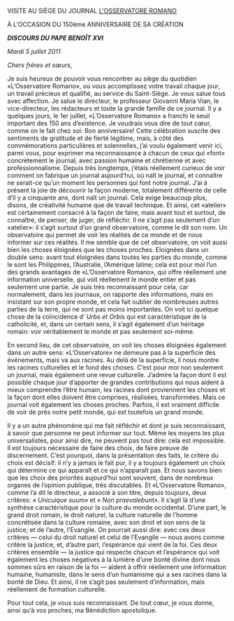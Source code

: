 VISITE AU SIÈGE DU JOURNAL [L'OSSERVATORE ROMANO](http://www.osservatoreromano.va)

À L'OCCASION DU 150ème ANNIVERSAIRE DE SA CRÉATION

***DISCOURS DU PAPE BENOÎT XVI***

*Mardi 5 juillet 2011*

*Chers frères et sœurs,*

Je suis heureux de pouvoir vous rencontrer au siège du quotidien «L’Osservatore Romano», où vous accomplissez votre travail chaque jour, un travail précieux et qualifié, au service du Saint-Siège. Je vous salue tous avec affection. Je salue le directeur, le professeur Giovanni Maria Vian, le vice-directeur, les rédacteurs et toute la grande famille de ce journal. Il y a quelques jours, le 1er juillet, «L’Osservatore Romano» a franchi le seuil important des 150 ans d’existence. Je voudrais vous dire de tout cœur, comme on le fait chez soi: Bon anniversaire! Cette célébration suscite des sentiments de gratitude et de fierté légitime, mais, à côté des commémorations particulières et solennelles, j’ai voulu également venir ici, parmi vous, pour exprimer ma reconnaissance à chacun de ceux qui «font» concrètement le journal, avec passion humaine et chrétienne et avec professionnalisme. Depuis très longtemps, j’étais réellement curieux de voir comment on fabrique un journal aujourd’hui, où naît le journal, et connaître ne serait-ce qu’un moment les personnes qui font notre journal. J’ai à présent la joie de découvrir la façon moderne, totalement différente de celle d’il y a cinquante ans, dont naît un journal. Cela exige beaucoup plus, disons, de créativité humaine que de travail technique. Et ainsi, cet «atelier» est certainement consacré à la façon de faire, mais avant tout et surtout, de connaître, de penser, de juger, de réfléchir. Il ne s’agit pas seulement d’un «atelier»: il s’agit surtout d’un grand observatoire, comme le dit son nom. Un observatoire qui permet de voir les réalités de ce monde et de nous informer sur ces réalités. Il me semble que de cet observatoire, on voit aussi bien les choses éloignées que les choses proches. Eloignées dans un double sens: avant tout éloignées dans toutes les parties du monde, comme le sont les Philippines, l’Australie, l’Amérique latine; cela est pour moi l’un des grands avantages de «L’Osservatore Romano», qui offre réellement une information universelle, qui voit réellement le monde entier et pas seulement une partie. Je suis très reconnaissant pour cela, car normalement, dans les journaux, on rapporte des informations, mais en insistant sur son propre monde, et cela fait oublier de nombreuses autres parties de la terre, qui ne sont pas moins importantes. On voit ici quelque chose de la coïncidence d’ *Urbs et Orbis* qui est caractéristique de la catholicité, et, dans un certain sens, il s’agit également d’un héritage romain: voir véritablement le monde et pas seulement soi-même.

En second lieu, de cet observatoire, on voit les choses éloignées également dans un autre sens: «L’Osservatore» ne demeure pas à la superficie des événements, mais va aux racines. Au delà de la superficie, il nous montre les racines culturelles et le fond des choses. C’est pour moi non seulement un journal, mais également une revue culturelle. J’admire la façon dont il est possible chaque jour d’apporter de grandes contributions qui nous aident à mieux comprendre l’être humain, les racines dont proviennent les choses et la façon dont elles doivent être comprises, réalisées, transformées. Mais ce journal voit également les choses proches. Parfois, il est vraiment difficile de voir de près notre petit monde, qui est toutefois un grand monde.

Il y a un autre phénomène qui me fait réfléchir et dont je suis reconnaissant, à savoir que personne ne peut informer sur tout. Même les moyens les plus universalistes, pour ainsi dire, ne peuvent pas tout dire: cela est impossible. Il est toujours nécessaire de faire des choix, de faire preuve de discernement. C’est pourquoi, dans la présentation des faits, le critère du choix est décisif: il n’y a jamais le fait pur, il y a toujours également un choix qui détermine ce qui apparaît et ce qui n’apparaît pas. Et nous savons bien que les choix des priorités aujourd’hui sont souvent, dans de nombreux organes de l’opinion publique, très discutables. Et «L’Osservatore Romano», comme l’a dit le directeur, a associé à son titre, depuis toujours, deux critères: « *Unicuique suum»* et « *Non praevalebunt».* Il s’agit là d’une synthèse caractéristique pour la culture du monde occidental. D’une part, le grand droit romain, le droit naturel, la culture naturelle de l’homme concrétisée dans la culture romaine, avec son droit et son sens de la justice; et de l’autre, l’Evangile. On pourrait aussi dire: avec ces deux critères — celui du droit naturel et celui de l’Evangile — nous avons comme critère la justice, et, d’autre part, l’espérance qui vient de la foi. Ces deux critères ensemble — la justice qui respecte chacun et l’espérance qui voit également les choses négatives à la lumière d’une bonté divine dont nous sommes sûrs en raison de la foi — aident à offrir réellement une information humaine, humaniste, dans le sens d’un humanisme qui a ses racines dans la bonté de Dieu. Et ainsi, il ne s’agit pas seulement d’information, mais réellement de formation culturelle.

Pour tout cela, je vous suis reconnaissant. De tout cœur, je vous donne, ainsi qu’à vos proches, ma Bénédiction apostolique.